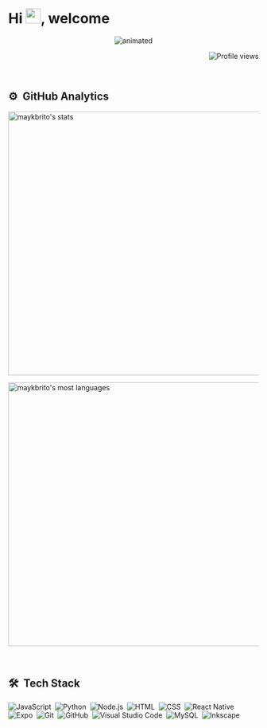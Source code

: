 <h1 align="left">Hi <img src="https://raw.githubusercontent.com/kaueMarques/kaueMarques/master/hi.gif" height="30px">, welcome</h1>

<p align="center" style="background-color: #red">
  <img src="https://user-images.githubusercontent.com/95252314/216867713-90b6da7d-5f1f-471f-b552-2bccae061645.gif" alt="animated" />
</p>


<p align="right"> <img src="https://komarev.com/ghpvc/?username=Aniiz&color=yellow" alt="Profile views" /> </p>

<br>

## ⚙️ &nbsp;GitHub Analytics

<p align="left">
<img width="530em" src="https://github-readme-stats.vercel.app/api?username=Aniiz&show_icons=true&theme=dark" alt="maykbrito's stats"/>
</p>
<p align="left">
<img width="530em" src="https://github-readme-stats.vercel.app/api/top-langs/?username=Aniiz&layout=compact&theme=dark" alt="maykbrito's most languages"/>
</p>

<br>


## 🛠 &nbsp;Tech Stack

![JavaScript](https://img.shields.io/badge/-JavaScript-05122A?style=flat&logo=javascript)&nbsp;
![Python](https://img.shields.io/badge/-Python-05122A?style=flat&logo=python)&nbsp;
![Node.js](https://img.shields.io/badge/-Node.js-05122A?style=flat&logo=node.js)&nbsp;
![HTML](https://img.shields.io/badge/-HTML-05122A?style=flat&logo=HTML5)&nbsp;
![CSS](https://img.shields.io/badge/-CSS-05122A?style=flat&logo=CSS3&logoColor=1572B6)&nbsp;
![React Native](https://img.shields.io/badge/-React-05122A?style=flat&logo=react)&nbsp;
![Expo](https://img.shields.io/badge/-Expo-05122A?style=flat&logo=expo)&nbsp;
![Git](https://img.shields.io/badge/-Git-05122A?style=flat&logo=git)&nbsp;
![GitHub](https://img.shields.io/badge/-GitHub-05122A?style=flat&logo=github)&nbsp;
![Visual Studio Code](https://img.shields.io/badge/-Visual%20Studio%20Code-05122A?style=flat&logo=visual-studio-code&logoColor=007ACC)&nbsp;
![MySQL](https://img.shields.io/badge/-MySQL-05122A?style=flat&logo=mysql)&nbsp;
![Inkscape](https://img.shields.io/badge/-Inkscape-05122A?style=flat&logo=Inkscape)&nbsp;

<br><br>
